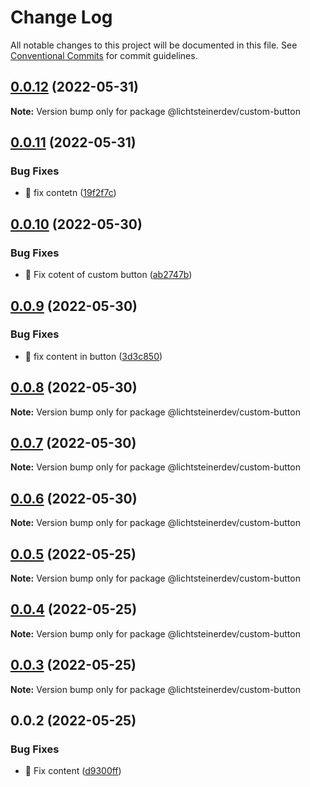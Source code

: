 # Change Log

All notable changes to this project will be documented in this file.
See [Conventional Commits](https://conventionalcommits.org) for commit guidelines.

## [0.0.12](https://github.com/css-ch/poc-lerna-and-ui-lib/compare/@lichtsteinerdev/custom-button@0.0.11...@lichtsteinerdev/custom-button@0.0.12) (2022-05-31)

**Note:** Version bump only for package @lichtsteinerdev/custom-button





## [0.0.11](https://github.com/css-ch/poc-lerna-and-ui-lib/compare/@lichtsteinerdev/custom-button@0.0.10...@lichtsteinerdev/custom-button@0.0.11) (2022-05-31)


### Bug Fixes

* 🐛 fix contetn ([19f2f7c](https://github.com/css-ch/poc-lerna-and-ui-lib/commit/19f2f7c4f1fae8dd4e7d2689d350a45ba0ba8e2c))





## [0.0.10](https://github.com/css-ch/poc-lerna-and-ui-lib/compare/@lichtsteinerdev/custom-button@0.0.9...@lichtsteinerdev/custom-button@0.0.10) (2022-05-30)


### Bug Fixes

* 🐛 Fix cotent of custom button ([ab2747b](https://github.com/css-ch/poc-lerna-and-ui-lib/commit/ab2747bee51af60aa97cdc87a89da7e83047a57e))





## [0.0.9](https://github.com/css-ch/poc-lerna-and-ui-lib/compare/@lichtsteinerdev/custom-button@0.0.8...@lichtsteinerdev/custom-button@0.0.9) (2022-05-30)


### Bug Fixes

* 🐛 fix content in button ([3d3c850](https://github.com/css-ch/poc-lerna-and-ui-lib/commit/3d3c850339df66f964568252a9c5b95a1cc69c74))





## [0.0.8](https://github.com/css-ch/poc-lerna-and-ui-lib/compare/@lichtsteinerdev/custom-button@0.0.7...@lichtsteinerdev/custom-button@0.0.8) (2022-05-30)

**Note:** Version bump only for package @lichtsteinerdev/custom-button





## [0.0.7](https://github.com/css-ch/poc-lerna-and-ui-lib/compare/@lichtsteinerdev/custom-button@0.0.6...@lichtsteinerdev/custom-button@0.0.7) (2022-05-30)

**Note:** Version bump only for package @lichtsteinerdev/custom-button





## [0.0.6](https://github.com/css-ch/poc-lerna-and-ui-lib/compare/@lichtsteinerdev/custom-button@0.0.5...@lichtsteinerdev/custom-button@0.0.6) (2022-05-30)

**Note:** Version bump only for package @lichtsteinerdev/custom-button





## [0.0.5](https://github.com/css-ch/poc-lerna-and-ui-lib/compare/@lichtsteinerdev/custom-button@0.0.4...@lichtsteinerdev/custom-button@0.0.5) (2022-05-25)

**Note:** Version bump only for package @lichtsteinerdev/custom-button





## [0.0.4](https://github.com/css-ch/poc-lerna-and-ui-lib/compare/@lichtsteinerdev/custom-button@0.0.3...@lichtsteinerdev/custom-button@0.0.4) (2022-05-25)

**Note:** Version bump only for package @lichtsteinerdev/custom-button





## [0.0.3](https://github.com/css-ch/poc-lerna-and-ui-lib/compare/@lichtsteinerdev/custom-button@0.0.2...@lichtsteinerdev/custom-button@0.0.3) (2022-05-25)

**Note:** Version bump only for package @lichtsteinerdev/custom-button





## 0.0.2 (2022-05-25)


### Bug Fixes

* 🐛 Fix content ([d9300ff](https://github.com/css-ch/poc-lerna-and-ui-lib/commit/d9300ffc62b40471a6e0cefa45eefc5dafbd3355))
